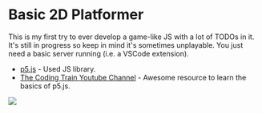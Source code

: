 # Basic 2D Platformer

This is my first try to ever develop a game-like JS with a lot of TODOs in it. It's still in progress so keep in mind it's sometimes unplayable. You just need a basic server running (i.e. a VSCode extension).

- [p5.js](https://p5js.org/reference/) - Used JS library.
- [The Coding Train Youtube Channel](https://www.youtube.com/@TheCodingTrain) - Awesome resource to learn the basics of p5.js.

![](https://github.com/fatihtoker/p5-basic-platformer/blob/main/assets/showcase.gif)